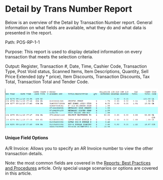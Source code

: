 # Detail by Trans Number Report

<PageHeader />

Below is an overview of the Detail by Transaction Number report. General information on what fields are available, what they do and what data is presented in the report.

Path: POS-RP-1-1

Purpose: This report is used to display detailed information on every transaction that meets the selection criteria.

Output: Register, Transaction #, Date, Time, Cashier Code, Transaction Type, Post Void status, Scanned Items, Item Descriptions, Quantity, Sell Price Extended (qty \* price), Item Discounts, Transaction Discounts, Tax Total, Transaction Total and Tender Code.

![](./pos-rp-1-1.1.png)

#### Unique Field Options

A/R Invoice: Allows you to specify an AR Invoice number to view the other transaction details.

Note: the most common fields are covered in the [Reports: Best Practices and Procedures](./../reports-best-practices-and-procedures/README.md) article. Only special usage scenarios or options are covered in this article.

<PageFooter />
